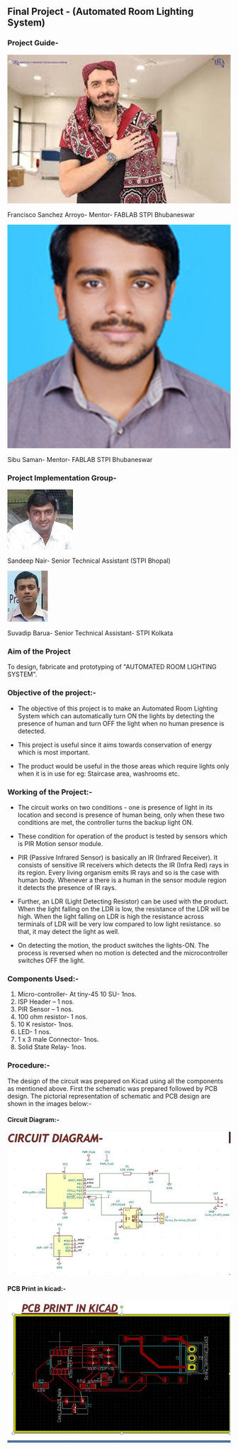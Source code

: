 ## Final Project - (Automated Room Lighting System)

### Project Guide-

![Francisco Sanchez Arroyo](img/fran.jpg)

Francisco Sanchez Arroyo- Mentor- FABLAB STPI Bhubaneswar

![Sibu Saman](img/sibusaman.jpg)

Sibu Saman- Mentor- FABLAB STPI Bhubaneswar

### Project Implementation Group-

![Sandeep Nair](img/sandeep-pic.jpg "Sandeep Nair")

Sandeep Nair- Senior Technical Assistant (STPI Bhopal)

![Suvadip Barua](img/suvadip-pic.jpg "Suvadip Barua")

Suvadip Barua- Senior Technical Assistant- STPI Kolkata

### Aim of the Project

To design, fabricate and prototyping of "AUTOMATED ROOM LIGHTING SYSTEM".

### Objective of the project:-

* The objective of this project is to make an Automated Room Lighting System which can automatically turn ON the lights by detecting the presence of human and turn OFF the light when no human presence is detected.

* This project is useful since it aims towards conservation of energy which is most important. 

* The product would be useful in the those areas which require lights only when it is in use for eg: Staircase area, washrooms etc.

### Working of the Project:-

* The circuit works on two conditions - one is presence of light in its location and second is presence of human being, only when these two conditions are met, the controller turns the backup light ON.

* These condition for operation of the product is tested by sensors which is PIR Motion sensor module. 

* PIR (Passive Infrared Sensor) is basically an IR (Infrared Receiver). It consists of sensitive IR receivers which detects the IR (Infra Red) rays in its region. Every living organism emits IR rays and so is the  case with human body. Whenever a there is a human in the sensor module region it detects the presence of IR rays. 

* Further, an LDR (Light Detecting Resistor) can be used with the product. When the light falling on the LDR is low, the resistance of the LDR will be high. When the light falling on LDR is high the resistance across terminals of LDR will be very low compared to low light resistance. so that, it may detect the light as well.

* On detecting the motion, the product switches the lights-ON. The process is reversed when no motion is detected and the microcontroller switches OFF the light.

### Components Used:-

1. Micro-controller- At tiny-45 10 SU- 1nos.
2. ISP Header – 1 nos.
3. PIR Sensor – 1 nos.
4. 100 ohm resistor- 1 nos.
5. 10 K resistor- 1nos.
6. LED- 1 nos.
7. 1 x 3 male Connector- 1nos.
8. Solid State Relay- 1nos.

### Procedure:-

The design of the circuit was prepared on Kicad using all the components as mentioned above. First the schematic was prepared followed by PCB design. The pictorial representation of schematic and PCB design are shown in the images below:-  

#### Circuit Diagram:-

![Circuit Diagram of the Project](img/cktdiapro.jpg "Circuit Diagram of the Project")

#### PCB Print in kicad:-

![PCB Print in KICAD](img/cktdiakicad.jpg "PCB Print in KICAD")






